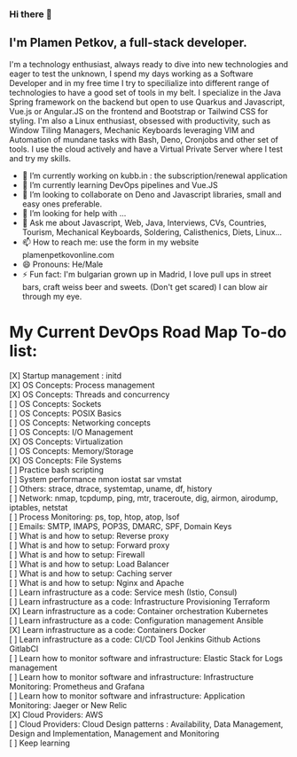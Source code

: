 ### Hi there 👋

## I'm Plamen Petkov, a full-stack developer.
I'm a technology enthusiast, always ready to dive into new technologies and eager to test the unknown, I spend my days working as a Software Developer and in my free time I try to specilialize into different range of technologies to have a good set of tools in my belt. I specialize in the Java Spring framework on the backend but open to use Quarkus and Javascript, Vue.js or Angular.JS on the frontend and Bootstrap or Tailwind CSS for styling. I'm also a Linux enthusiast, obsessed with productivity, such as Window Tiling Managers, Mechanic Keyboards leveraging VIM and Automation of mundane tasks with Bash, Deno, Cronjobs and other set of tools. I use the cloud actively and have a Virtual Private Server where I test and try my skills.


- 🔭 I’m currently working on kubb.in : the subscription/renewal application
- 🌱 I’m currently learning DevOps pipelines and Vue.JS
- 👯 I’m looking to collaborate on Deno and Javascript libraries, small and easy ones preferable.
- 🤔 I’m looking for help with ...
- 💬 Ask me about Javascript, Web, Java, Interviews, CVs, Countries, Tourism, Mechanical Keyboards, Soldering, Calisthenics, Diets, Linux...
- 📫 How to reach me: use the form in my website plamenpetkovonline.com
- 😄 Pronouns: He/Male
- ⚡ Fun fact: I'm bulgarian grown up in Madrid, I love pull ups in street bars, craft weiss beer and sweets. (Don't get scared) I can blow air through my eye.

# My Current DevOps Road Map To-do list:  
[X] Startup management : initd    
[X] OS Concepts: Process management    
[X] OS Concepts: Threads and concurrency     
[ ] OS Concepts: Sockets    
[ ] OS Concepts: POSIX Basics   
[ ] OS Concepts: Networking concepts     
[ ] OS Concepts: I/O Management     
[X] OS Concepts: Virtualization    
[ ] OS Concepts: Memory/Storage    
[X] OS Concepts: File Systems   
[ ] Practice bash scripting    
[ ] System performance nmon iostat sar vmstat    
[ ] Others: strace, dtrace, systemtap, uname, df, history    
[ ] Network: nmap, tcpdump, ping, mtr, traceroute, dig, airmon, airodump, iptables, netstat    
[ ] Process Monitoring: ps, top, htop, atop, lsof    
[ ] Emails: SMTP, IMAPS, POP3S, DMARC, SPF, Domain Keys    
[ ] What is and how to setup: Reverse proxy     
[ ] What is and how to setup: Forward proxy    
[ ] What is and how to setup: Firewall    
[ ] What is and how to setup: Load Balancer     
[ ] What is and how to setup: Caching server    
[ ] What is and how to setup: Nginx and Apache    
[ ] Learn infrastructure as a code: Service mesh (Istio, Consul)     
[ ] Learn infrastructure as a code: Infrastructure Provisioning Terraform   
[X] Learn infrastructure as a code: Container orchestration Kubernetes   
[ ] Learn infrastructure as a code: Configuration management Ansible   
[X] Learn infrastructure as a code: Containers Docker   
[ ] Learn infrastructure as a code:  CI/CD Tool Jenkins Github Actions GitlabCI   
[ ] Learn how to monitor software and infrastructure: Elastic Stack for Logs management   
[ ] Learn how to monitor software and infrastructure: Infrastructure Monitoring: Prometheus and Grafana   
[ ] Learn how to monitor software and infrastructure: Application Monitoring: Jaeger or New Relic   
[X] Cloud Providers: AWS   
[ ] Cloud Providers: Cloud Design patterns : Availability, Data Management, Design and Implementation, Management and Monitoring    
[ ] Keep learning  
